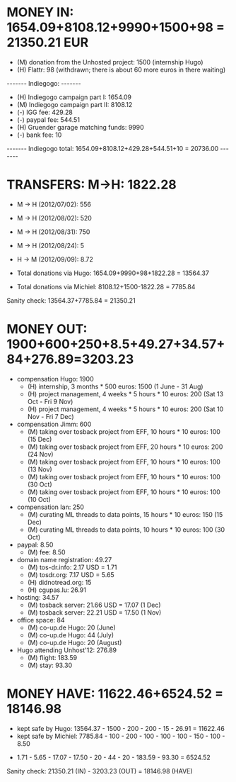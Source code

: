 MONEY IN: 1654.09+8108.12+9990+1500+98 = 21350.21 EUR
=======================
 
 * (M) donation from the Unhosted project: 1500 (internship Hugo)
 * (H) Flattr: 98 (withdrawn; there is about 60 more euros in there waiting)

------- Indiegogo: -------

 * (H) Indiegogo campaign part I: 1654.09
 * (M) Indiegogo campaign part II: 8108.12
 * (-) IGG fee: 429.28
 * (-) paypal fee: 544.51
 * (H) Gruender garage matching funds: 9990
 * (-) bank fee: 10

------- Indiegogo total: 1654.09+8108.12+429.28+544.51+10 = 20736.00 -------


TRANSFERS: M->H: 1822.28
=======================

 * M -> H (2012/07/02): 556
 * M -> H (2012/08/02): 520
 * M -> H (2012/08/31): 750
 * M -> H (2012/08/24): 5
 * H -> M (2012/09/09): 8.72

 * Total donations via Hugo: 1654.09+9990+98+1822.28 = 13564.37
 * Total donations via Michiel: 8108.12+1500-1822.28 = 7785.84

 Sanity check: 13564.37+7785.84 = 21350.21

MONEY OUT: 1900+600+250+8.5+49.27+34.57+84+276.89=3203.23
=======================

 * compensation Hugo: 1900
    * (H) internship, 3 months * 500 euros: 1500 (1 June - 31 Aug)
    * (H) project management, 4 weeks * 5 hours * 10 euros: 200 (Sat 13 Oct - Fri 9 Nov)
    * (H) project management, 4 weeks * 5 hours * 10 euros: 200 (Sat 10 Nov - Fri 7 Dec)
 * compensation Jimm: 600
    * (M) taking over tosback project from EFF, 10 hours * 10 euros: 100 (15 Dec)
    * (M) taking over tosback project from EFF, 20 hours * 10 euros: 200 (24 Nov)
    * (M) taking over tosback project from EFF, 10 hours * 10 euros: 100 (13 Nov)
    * (M) taking over tosback project from EFF, 10 hours * 10 euros: 100 (30 Oct)
    * (M) taking over tosback project from EFF, 10 hours * 10 euros: 100 (10 Oct)
 * compensation Ian: 250
    * (M) curating ML threads to data points, 15 hours * 10 euros: 150 (15 Dec)
    * (M) curating ML threads to data points, 10 hours * 10 euros: 100 (30 Oct)
 * paypal: 8.50
    * (M) fee: 8.50
 * domain name registration: 49.27
    * (M) tos-dr.info: 2.17 USD = 1.71
    * (M) tosdr.org: 7.17 USD = 5.65
    * (H) didnotread.org: 15
    * (H) cgupas.lu: 26.91
 * hosting: 34.57
    * (M) tosback server: 21.66 USD = 17.07 (1 Dec)
    * (M) tosback server: 22.21 USD = 17.50 (1 Nov)
 * office space: 84
    * (M) co-up.de Hugo: 20 (June)
    * (M) co-up.de Hugo: 44 (July)
    * (M) co-up.de Hugo: 20 (August)
 * Hugo attending Unhost'12: 276.89
    * (M) flight: 183.59
    * (M) stay: 93.30

MONEY HAVE: 11622.46+6524.52 = 18146.98
=======================

 * kept safe by Hugo: 13564.37 - 1500 - 200 - 200 - 15 - 26.91 = 11622.46
 * kept safe by Michiel: 7785.84 - 100 - 200 - 100 - 100 - 100 - 150 - 100 - 8.50
  - 1.71 - 5.65 - 17.07 - 17.50 - 20 - 44 - 20 - 183.59 - 93.30 = 6524.52

Sanity check: 21350.21 (IN) - 3203.23 (OUT) = 18146.98 (HAVE)
